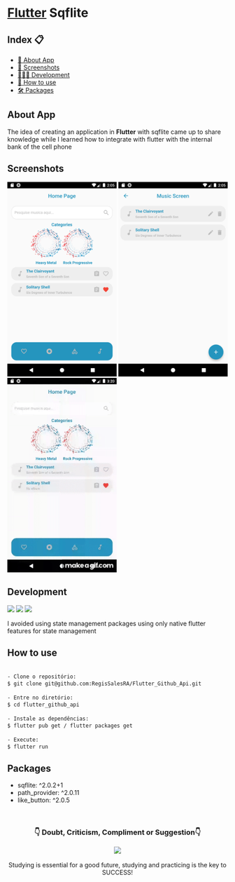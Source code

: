 
# [Flutter][] Sqflite
[Flutter]: https://docs.flutter.dev/


<h2>Index 📋</h2>

   <p>

   - [📖 About App](#About-App)
   - [📱 Screenshots](#Screenshots)
   - [👨🏽‍💻 Development](#Development)
   - [📲 How to use](#How-to-use)
   - [🛠 Packages](#Packages)

   </p>

<h2>About App</h2>

<p>
The idea of creating an application in <b>Flutter</b> with sqflite came up to share knowledge while I learned how to integrate with flutter with the internal bank of the cell phone
</p>

<h2>Screenshots</h2>

<img src="https://github.com/RegisSalesRA/flutter_sqflite/blob/master/assets/readme/home_screen.png" width="250"> <img src="https://github.com/RegisSalesRA/flutter_sqflite/blob/master/assets/readme/music_screen.png" width="250"> <img src="https://github.com/RegisSalesRA/flutter_sqflite/blob/master/assets/readme/gif.gif" width="250"> 

<p>
</p>

<h2>Development</h2>

<img src="https://img.shields.io/badge/Flutter Version-3.3.2-blue"> <img src="https://img.shields.io/badge/Dart Version-2.18.1-blueviolet"> <img src="https://img.shields.io/badge/JDK version-11.0.16-yellowgreen">
 
<p>
I avoided using state management packages using only native flutter features for state management
</p>


<h2>How to use</h2>
<p>

```

- Clone o repositório:
$ git clone git@github.com:RegisSalesRA/Flutter_Github_Api.git

- Entre no diretório:
$ cd flutter_github_api

- Instale as dependências:
$ flutter pub get / flutter packages get

- Execute:
$ flutter run

```

</p>
 
<p>
<h2>Packages</h2>
<p>

-  sqflite: ^2.0.2+1
-  path_provider: ^2.0.11
-  like_button: ^2.0.5

</br>

<p align="center">
<h3 align="center">👇 Doubt, Criticism, Compliment or Suggestion👇</h3> 
  </p>
  <p align="center">
  <a href="https://www.linkedin.com/in/regisrommel/" target="_blank"><img src="https://img.shields.io/badge/-LinkedIn-%230077B5?style=for-the-badge&logo=linkedin&logoColor=white" target="_blank">
  </a> 
</p>
<p align="center">
 Studying is essential for a good future, studying and practicing is the key to SUCCESS!
</p>
